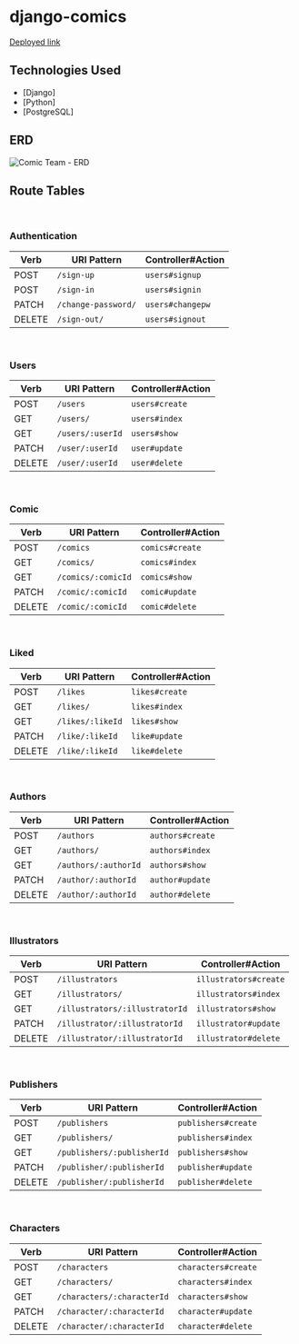 # django-comics
[Deployed link](https://bampow.netlify.app)
## Technologies Used

  - [Django]
  - [Python]
  - [PostgreSQL]

## ERD
![Comic Team - ERD](https://user-images.githubusercontent.com/112446901/202876170-d9bdbede-f6b7-462b-a848-4064783956d1.png)

## Route Tables
​
### Authentication
| Verb   | URI Pattern            | Controller#Action |
|--------|------------------------|-------------------|
| POST   | `/sign-up`             | `users#signup`    |
| POST   | `/sign-in`             | `users#signin`    |
| PATCH  | `/change-password/` | `users#changepw`  |
| DELETE | `/sign-out/`        | `users#signout`   |
​
### Users
| Verb   | URI Pattern     | Controller#Action  |
|--------|-----------------|--------------------|
| POST   | `/users`| `users#create`|
| GET    | `/users/`|`users#index`|
| GET    | `/users/:userId` | `users#show`|
| PATCH  | `/user/:userId` | `user#update`|
| DELETE | `/user/:userId` | `user#delete`|
​
### Comic
| Verb   | URI Pattern     | Controller#Action  |
|--------|-----------------|--------------------|
| POST   | `/comics`| `comics#create`|
| GET    | `/comics/`|`comics#index`|
| GET    | `/comics/:comicId` | `comics#show`|
| PATCH  | `/comic/:comicId` | `comic#update`|
| DELETE | `/comic/:comicId` | `comic#delete`|
​
### Liked
| Verb   | URI Pattern     | Controller#Action  |
|--------|-----------------|--------------------|
| POST   | `/likes`| `likes#create`|
| GET    | `/likes/`|`likes#index`|
| GET    | `/likes/:likeId` | `likes#show`|
| PATCH  | `/like/:likeId` | `like#update`|
| DELETE | `/like/:likeId` | `like#delete`|
​
### Authors
| Verb   | URI Pattern     | Controller#Action  |
|--------|-----------------|--------------------|
| POST   | `/authors`| `authors#create`|
| GET    | `/authors/`|`authors#index`|
| GET    | `/authors/:authorId` | `authors#show`|
| PATCH  | `/author/:authorId` | `author#update`|
| DELETE | `/author/:authorId` | `author#delete`|
​
### Illustrators
| Verb   | URI Pattern     | Controller#Action  |
|--------|-----------------|--------------------|
| POST   | `/illustrators`| `illustrators#create`|
| GET    | `/illustrators/`|`illustrators#index`|
| GET    | `/illustrators/:illustratorId` | `illustrators#show`|
| PATCH  | `/illustrator/:illustratorId` | `illustrator#update`|
| DELETE | `/illustrator/:illustratorId` | `illustrator#delete`|
​
### Publishers
| Verb   | URI Pattern     | Controller#Action  |
|--------|-----------------|--------------------|
| POST   | `/publishers`| `publishers#create`|
| GET    | `/publishers/`|`publishers#index`|
| GET    | `/publishers/:publisherId` | `publishers#show`|
| PATCH  | `/publisher/:publisherId` | `publisher#update`|
| DELETE | `/publisher/:publisherId` | `publisher#delete`|
​
### Characters
| Verb   | URI Pattern     | Controller#Action  |
|--------|-----------------|--------------------|
| POST   | `/characters`| `characters#create`|
| GET    | `/characters/`|`characters#index`|
| GET    | `/characters/:characterId` | `characters#show`|
| PATCH  | `/character/:characterId` | `character#update`|
| DELETE | `/character/:characterId` | `character#delete`|
